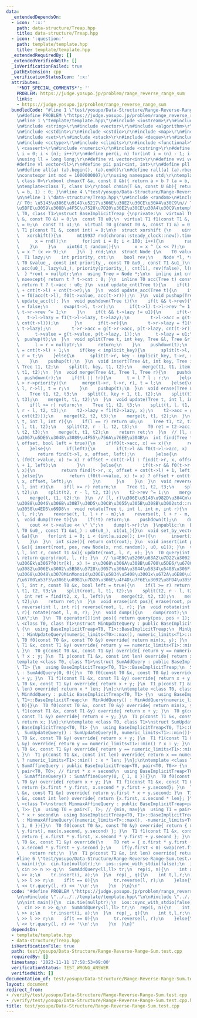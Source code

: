 ```yaml
---
data:
  _extendedDependsOn:
  - icon: ':x:'
    path: data-structure/Treap.hpp
    title: data-structure/Treap.hpp
  - icon: ':question:'
    path: template/template.hpp
    title: template/template.hpp
  _extendedRequiredBy: []
  _extendedVerifiedWith: []
  _isVerificationFailed: true
  _pathExtension: cpp
  _verificationStatusIcon: ':x:'
  attributes:
    '*NOT_SPECIAL_COMMENTS*': ''
    PROBLEM: https://judge.yosupo.jp/problem/range_reverse_range_sum
    links:
    - https://judge.yosupo.jp/problem/range_reverse_range_sum
  bundledCode: "#line 1 \"test/yosupo/Data-Structure/Range-Reverse-Range-Sum.test.cpp\"\
    \n#define PROBLEM \"https://judge.yosupo.jp/problem/range_reverse_range_sum\"\n\
    \n#line 1 \"template/template.hpp\"\n#include <iostream>\r\n#include <cmath>\r\
    \n#include <string>\r\n#include <vector>\r\n#include <algorithm>\r\n#include <tuple>\r\
    \n#include <cstdint>\r\n#include <cstdio>\r\n#include <map>\r\n#include <queue>\r\
    \n#include <set>\r\n#include <stack>\r\n#include <deque>\r\n#include <bitset>\r\
    \n#include <cctype>\r\n#include <climits>\r\n#include <functional>\r\n#include\
    \ <cassert>\r\n#include <numeric>\r\n#include <cstring>\r\n#define rep(i, n) for(int\
    \ i = 0; i < (n); i++)\r\n#define per(i, n) for(int i = (n) - 1; i >= 0; i--)\r\
    \nusing ll = long long;\r\n#define vi vector<int>\r\n#define vvi vector<vi>\r\n\
    #define vl vector<ll>\r\n#define pii pair<int, int>\r\n#define pll pair<ll, ll>\r\
    \n#define all(a) (a).begin(), (a).end()\r\n#define rall(a) (a).rbegin(), (a).rend()\r\
    \nconstexpr int mod = 1000000007;\r\nusing namespace std;\r\ntemplate<class T,\
    \ class U>\r\nbool chmax(T &a, const U &b){ return a < b ? (a = b, 1) : 0; }\r\
    \ntemplate<class T, class U>\r\nbool chmin(T &a, const U &b){ return a > b ? (a\
    \ = b, 1) : 0; }\n#line 4 \"test/yosupo/Data-Structure/Range-Reverse-Range-Sum.test.cpp\"\
    \n\n#line 1 \"data-structure/Treap.hpp\"\n#include <random>\n#include <chrono>\n\
    // T0: \u5143\u306E\u914D\u5217\u306E\u30E2\u30CE\u30A4\u30C9\n// T1: T0\u306B\
    \u5BFE\u3059\u308B\u4F5C\u7528\u7D20\u30E2\u30CE\u30A4\u30C9\ntemplate <class\
    \ T0, class T1>\nstruct BaseImplicitTreap {\nprivate:\n  virtual T0 f0(const T0\
    \ &, const T0 &) = 0;\n  const T0 u0;\n  virtual T1 f1(const T1 &, const T1 &)\
    \ = 0;\n  const T1 u1;\n  virtual T0 g(const T0 &, const T1 &) = 0;\n  virtual\
    \ T1 p(const T1 &, const int) = 0;\n\n  struct xorshift {\n    uint64_t x;\n \
    \   xorshift(){\n      mt19937 rnd(chrono::steady_clock::now().time_since_epoch().count());\n\
    \      x = rnd();\n      for(int i = 0; i < 100; i++){\n        random();\n  \
    \    }\n    }\n    uint64_t random(){\n      x = x ^ (x << 7);\n      return x\
    \ = x ^ (x >> 9);\n    }\n  } rnd;\n\n  struct Node {\n    T0 value, acc;\n  \
    \  T1 lazy;\n    int priority, cnt;\n    bool rev;\n    Node *l, *r;\n    Node(const\
    \ T0 &value_, const int priority_, const T0 &u0_, const T1 &u1_)\n        : value(value_),\
    \ acc(u0_), lazy(u1_), priority(priority_), cnt(1), rev(false), l(nullptr), r(nullptr){}\n\
    \  } *root = nullptr;\n\n  using Tree = Node *;\n\n  inline int cnt(Tree t) const\
    \ noexcept{ return t ? t->cnt : 0; }\n  inline T0 acc(Tree t) const noexcept{\
    \ return t ? t->acc : u0; }\n  void update_cnt(Tree t){\n    if(t) t->cnt = 1\
    \ + cnt(t->l) + cnt(t->r);\n  }\n  void update_acc(Tree t){\n    if(t) t->acc\
    \ = f0(acc(t->l), f0(t->value, acc(t->r)));\n  }\n  void pushup(Tree t){ update_cnt(t),\
    \ update_acc(t); }\n  void pushdown(Tree t){\n    if(t && t->rev){\n      t->rev\
    \ = false;\n      swap(t->l, t->r);\n      if(t->l) t->l->rev ^= 1;\n      if(t->r)\
    \ t->r->rev ^= 1;\n    }\n    if(t && t->lazy != u1){\n      if(t->l){\n     \
    \   t->l->lazy = f1(t->l->lazy, t->lazy);\n        t->l->acc = g(t->l->acc, p(t->lazy,\
    \ cnt(t->l)));\n      }\n      if(t->r){\n        t->r->lazy = f1(t->r->lazy,\
    \ t->lazy);\n        t->r->acc = g(t->r->acc, p(t->lazy, cnt(t->r)));\n      }\n\
    \      t->value = g(t->value, p(t->lazy, 1));\n      t->lazy = u1;\n    }\n  \
    \  pushup(t);\n  }\n  void split(Tree t, int key, Tree &l, Tree &r){\n    if(!t){\n\
    \      l = r = nullptr;\n      return;\n    }\n    pushdown(t);\n    int implicit_key\
    \ = cnt(t->l) + 1;\n    if(key < implicit_key){\n      split(t->l, key, l, t->l),\
    \ r = t;\n    }else{\n      split(t->r, key - implicit_key, t->r, r), l = t;\n\
    \    }\n    pushup(t);\n  }\n  void insert(Tree &t, int key, Tree item){\n   \
    \ Tree t1, t2;\n    split(t, key, t1, t2);\n    merge(t1, t1, item);\n    merge(t,\
    \ t1, t2);\n  }\n  void merge(Tree &t, Tree l, Tree r){\n    pushdown(l);\n  \
    \  pushdown(r);\n    if(!l || !r){\n      t = l ? l : r;\n    }else if(l->priority\
    \ > r->priority){\n      merge(l->r, l->r, r), t = l;\n    }else{\n      merge(r->l,\
    \ l, r->l), t = r;\n    }\n    pushup(t);\n  }\n  void erase(Tree &t, int key){\n\
    \    Tree t1, t2, t3;\n    split(t, key + 1, t1, t2);\n    split(t1, key, t1,\
    \ t3);\n    merge(t, t1, t2);\n  }\n  void update(Tree t, int l, int r, T1 x){\n\
    \    if(l >= r) return;\n    Tree t1, t2, t3;\n    split(t, l, t1, t2);\n    split(t2,\
    \ r - l, t2, t3);\n    t2->lazy = f1(t2->lazy, x);\n    t2->acc = g(t2->acc, p(x,\
    \ cnt(t2)));\n    merge(t2, t2, t3);\n    merge(t, t1, t2);\n  }\n  T0 query(Tree\
    \ t, int l, int r){\n    if(l == r) return u0;\n    Tree t1, t2, t3;\n    split(t,\
    \ l, t1, t2);\n    split(t2, r - l, t2, t3);\n    T0 ret = t2->acc;\n    merge(t2,\
    \ t2, t3);\n    merge(t, t1, t2);\n    return ret;\n  }\n  // [l, r)\u306E\u4E2D\
    \u3067\u5DE6\u304B\u3089\u4F55\u756A\u76EE\u304B\n  int find(Tree t, T0 x, int\
    \ offset, bool left = true){\n    if(f0(t->acc, x) == x){\n      return -1;\n\
    \    }else{\n      if(left){\n        if(t->l && f0(t->l->acc, x) != x){\n   \
    \       return find(t->l, x, offset, left);\n        }else{\n          return\
    \ (f0(t->value, x) != x) ? offset + cnt(t->l) : find(t->r, x, offset + cnt(t->l)\
    \ + 1, left);\n        }\n      }else{\n        if(t->r && f0(t->r->acc, x) !=\
    \ x){\n          return find(t->r, x, offset + cnt(t->l) + 1, left);\n       \
    \ }else{\n          return (f0(t->value, x) != x) ? offset + cnt(t->l) : find(t->l,\
    \ x, offset, left);\n        }\n      }\n    }\n  }\n  void reverse(Tree t, int\
    \ l, int r){\n    if(l >= r) return;\n    Tree t1, t2, t3;\n    split(t, l, t1,\
    \ t2);\n    split(t2, r - l, t2, t3);\n    t2->rev ^= 1;\n    merge(t2, t2, t3);\n\
    \    merge(t, t1, t2);\n  }\n  // [l, r)\u306E\u5148\u982D\u304Cm\u306B\u306A\u308B\
    \u3088\u3046\u306B\u30B7\u30D5\u30C8\u3055\u305B\u308B\u3002std::rotate\u3068\u540C\
    \u3058\u4ED5\u69D8\n  void rotate(Tree t, int l, int m, int r){\n    reverse(t,\
    \ l, r);\n    reverse(t, l, l + r - m);\n    reverse(t, l + r - m, r);\n  }\n\
    \  void dump(Tree t){\n    if(!t) return;\n    pushdown(t);\n    dump(t->l);\n\
    \    cout << t->value << \" \";\n    dump(t->r);\n  }\npublic:\n  BaseImplicitTreap(const\
    \ T0 &u0_, const T1 &u1_) : u0(u0_), u1(u1_){}\n  void set_by_vector(const vector<T0>\
    \ &a){\n    for(int i = 0; i < (int)a.size(); i++){\n      insert(i, a[i]);\n\
    \    }\n  }\n  int size(){ return cnt(root); }\n  void insert(int pos, const T0\
    \ &x){ insert(root, pos, new Node(x, rnd.random(), u0, u1)); }\n  void update(int\
    \ l, int r, const T1 &x){ update(root, l, r, x); }\n  T0 query(int l, int r){\
    \ return query(root, l, r); }\n  // \u4E8C\u5206\u63A2\u7D22\u3002[l, r)\u5185\
    \u306Ek\u3067f0(tr[k], x) != x\u3068\u306A\u308B\u6700\u5DE6/\u6700\u53F3\u306E\
    \u3082\u306E\u3002\u5B58\u5728\u3057\u306A\u3044\u5834\u5408\u306F-1\n  // \u305F\
    \u3068\u3048\u3070MinMonoid\u306E\u5834\u5408\u3001x\u672A\u6E80\u306E\u6700\u5DE6\
    /\u6700\u53F3\u306E\u8981\u7D20\u306E\u4F4D\u7F6E\u3092\u8FD4\u3059\n  int binary_search(int\
    \ l, int r, const T0 &x, bool left = true){\n    if(l >= r) return -1;\n    Tree\
    \ t1, t2, t3;\n    split(root, l, t1, t2);\n    split(t2, r - l, t2, t3);\n  \
    \  int ret = find(t2, x, l, left);\n    merge(t2, t2, t3);\n    merge(root, t1,\
    \ t2);\n    return ret;\n  }\n  void erase(int pos){ erase(root, pos); }\n  void\
    \ reverse(int l, int r){ reverse(root, l, r); }\n  void rotate(int l, int m, int\
    \ r){ rotate(root, l, m, r); }\n  void dump(){\n    dump(root);\n    cout << \"\
    \\n\";\n  }\n  T0 operator[](int pos){ return query(pos, pos + 1); }\n};\n\ntemplate\
    \ <class T0, class T1>\nstruct MinUpdateQuery : public BaseImplicitTreap<T0, T1>\
    \ {\n  using BaseImplicitTreap<T0, T1>::BaseImplicitTreap;\n  MinUpdateQuery()\
    \ : MinUpdateQuery(numeric_limits<T0>::max(), numeric_limits<T1>::min()){}\n \
    \ T0 f0(const T0 &x, const T0 &y) override{ return min(x, y); }\n  T1 f1(const\
    \ T1 &x, const T1 &y) override{ return y == numeric_limits<T1>::min() ? x : y;\
    \ }\n  T0 g(const T0 &x, const T1 &y) override{ return y == numeric_limits<T1>::min()\
    \ ? x : y; }\n  T1 p(const T1 &x, const int len) override{ return x; }\n};\n\n\
    template <class T0, class T1>\nstruct SumAddQuery : public BaseImplicitTreap<T0,\
    \ T1> {\n  using BaseImplicitTreap<T0, T1>::BaseImplicitTreap;\n  SumAddQuery()\
    \ : SumAddQuery(0, 0){}\n  T0 f0(const T0 &x, const T0 &y) override{ return x\
    \ + y; }\n  T1 f1(const T1 &x, const T1 &y) override{ return x + y; }\n  T0 g(const\
    \ T0 &x, const T1 &y) override{ return x + y; }\n  T1 p(const T1 &x, const int\
    \ len) override{ return x * len; }\n};\n\ntemplate <class T0, class T1>\nstruct\
    \ MinAddQuery : public BaseImplicitTreap<T0, T1> {\n  using BaseImplicitTreap<T0,\
    \ T1>::BaseImplicitTreap;\n  MinAddQuery() : MinAddQuery(numeric_limits<T0>::max(),\
    \ 0){}\n  T0 f0(const T0 &x, const T0 &y) override{ return min(x, y); }\n  T1\
    \ f1(const T1 &x, const T1 &y) override{ return x + y; }\n  T0 g(const T0 &x,\
    \ const T1 &y) override{ return x + y; }\n  T1 p(const T1 &x, const int len) override{\
    \ return x; }\n};\n\ntemplate <class T0, class T1>\nstruct SumUpdateQuery : public\
    \ BaseImplicitTreap<T0, T1> {\n  using BaseImplicitTreap<T0, T1>::BaseImplicitTreap;\n\
    \  SumUpdateQuery() : SumUpdateQuery(0, numeric_limits<T1>::min()){}\n  T0 f0(const\
    \ T0 &x, const T0 &y) override{ return x + y; }\n  T1 f1(const T1 &x, const T1\
    \ &y) override{ return y == numeric_limits<T1>::min() ? x : y; }\n  T0 g(const\
    \ T0 &x, const T1 &y) override{ return y == numeric_limits<T1>::min() ? x : y;\
    \ }\n  T1 p(const T1 &x, const int len) override{ return x == numeric_limits<T1>::min()\
    \ ? numeric_limits<T1>::min() : x * len; }\n};\n\ntemplate <class T0>\nstruct\
    \ SumAffineQuery : public BaseImplicitTreap<T0, pair<T0, T0>> {\n  using T1 =\
    \ pair<T0, T0>; // first * x + second\n  using BaseImplicitTreap<T0, T1>::BaseImplicitTreap;\n\
    \  SumAffineQuery() : SumAffineQuery(0, { 1, 0 }){}\n  T0 f0(const T0 &x, const\
    \ T0 &y) override{ return x + y; }\n  T1 f1(const T1 &x, const T1 &y) override{\
    \ return {x.first * y.first, x.second * y.first + y.second}; }\n  T0 g(const T0\
    \ &x, const T1 &y) override{ return y.first * x + y.second; }\n  T1 p(const T1\
    \ &x, const int len) override{ return {x.first, x.second * len}; }\n};\n\ntemplate\
    \ <class T>\nstruct MinmaxAffineQuery : public BaseImplicitTreap<pair<T, T>, pair<T,\
    \ T>> {\n  using T0 = pair<T, T>; // {min, max}\n  using T1 = pair<T, T>; // first\
    \ * x + second\n  using BaseImplicitTreap<T0, T1>::BaseImplicitTreap;\n  MinmaxAffineQuery()\
    \ : MinmaxAffineQuery({numeric_limits<T>::max(), -numeric_limits<T>::max()}, {\
    \ 1, 0 }){}\n  T0 f0(const T0 &x, const T0 &y) override{ return { min(x.first,\
    \ y.first), max(x.second, y.second) }; }\n  T1 f1(const T1 &x, const T1 &y) override{\
    \ return { x.first * y.first, x.second * y.first + y.second }; }\n  T0 g(const\
    \ T0 &x, const T1 &y) override{\n    T0 ret = { x.first * y.first + y.second,\
    \ x.second * y.first + y.second };\n    if(y.first < 0) swap(ret.first, ret.second);\n\
    \    return ret;\n  }\n  T1 p(const T1 &x, int len) override{ return x; }\n};\n\
    #line 6 \"test/yosupo/Data-Structure/Range-Reverse-Range-Sum.test.cpp\"\n\nint\
    \ main(){\n  cin.tie(nullptr);\n  ios::sync_with_stdio(false);\n  int n,q;\n \
    \ cin >> n >> q;\n  SumAddQuery<ll,ll> tr;\n  rep(i, n){\n    int a;\n    cin\
    \ >> a;\n    tr.insert(i, a);\n  }\n  rep(_, q){\n    int t,l,r;\n    cin >> t\
    \ >> l >> r;\n    if(t == 0){\n      tr.reverse(l, r);\n    }else{\n      cout\
    \ << tr.query(l, r) << '\\n';\n    }\n  }\n}\n"
  code: "#define PROBLEM \"https://judge.yosupo.jp/problem/range_reverse_range_sum\"\
    \n\n#include \"../../../template/template.hpp\"\n\n#include \"../../../data-structure/Treap.hpp\"\
    \n\nint main(){\n  cin.tie(nullptr);\n  ios::sync_with_stdio(false);\n  int n,q;\n\
    \  cin >> n >> q;\n  SumAddQuery<ll,ll> tr;\n  rep(i, n){\n    int a;\n    cin\
    \ >> a;\n    tr.insert(i, a);\n  }\n  rep(_, q){\n    int t,l,r;\n    cin >> t\
    \ >> l >> r;\n    if(t == 0){\n      tr.reverse(l, r);\n    }else{\n      cout\
    \ << tr.query(l, r) << '\\n';\n    }\n  }\n}"
  dependsOn:
  - template/template.hpp
  - data-structure/Treap.hpp
  isVerificationFile: true
  path: test/yosupo/Data-Structure/Range-Reverse-Range-Sum.test.cpp
  requiredBy: []
  timestamp: '2023-11-11 17:58:53+09:00'
  verificationStatus: TEST_WRONG_ANSWER
  verifiedWith: []
documentation_of: test/yosupo/Data-Structure/Range-Reverse-Range-Sum.test.cpp
layout: document
redirect_from:
- /verify/test/yosupo/Data-Structure/Range-Reverse-Range-Sum.test.cpp
- /verify/test/yosupo/Data-Structure/Range-Reverse-Range-Sum.test.cpp.html
title: test/yosupo/Data-Structure/Range-Reverse-Range-Sum.test.cpp
---
```

